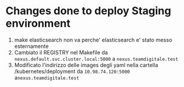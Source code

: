 # Changes done to deploy Staging environment

1. make elasticsearch non va perche' elasticsearch e' stato messo esternamente
2. Cambiato il REGISTRY nel Makefile da ```nexus.default.svc.cluster.local:5000``` a ```nexus.teamdigitale.test```
3. Modificato l'indirizzo delle images degli yaml nella cartella /kubernetes/deployment 
    da ```10.98.74.120:5000``` a```nexus.teamdigitale.test```